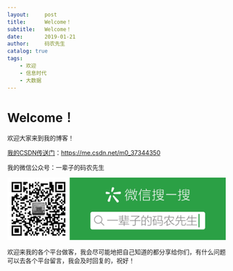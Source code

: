 ```yaml
---
layout:     post           
title:      Welcome！           
subtitle:   Welcome！
date:       2019-01-21
author:     码农先生
catalog: true
tags:
    - 欢迎
    - 信息时代
    - 大数据
---
```


# Welcome！
欢迎大家来到我的博客！

[我的CSDN传送门](https://me.csdn.net/m0_37344350)：https://me.csdn.net/m0_37344350


我的微信公众号：一辈子的码农先生

![我的微信公众号](https://github.com/MiracleTaoTao/miracletaotao.github.io/blob/master/_posts/image/my-QR-code2.jpg?raw=true)



欢迎来我的各个平台做客，我会尽可能地把自己知道的都分享给你们，有什么问题可以去各个平台留言，我会及时回复的，祝好！

